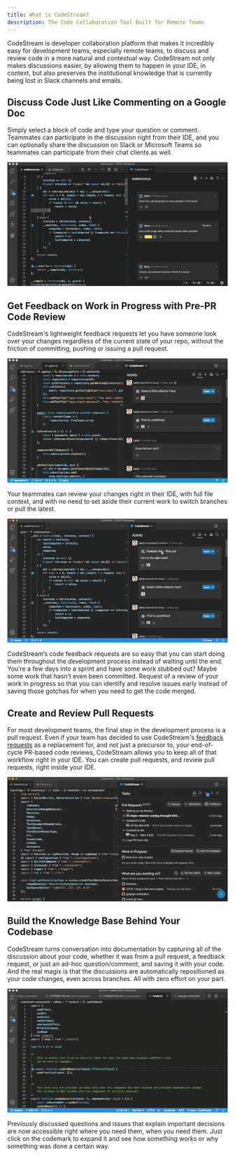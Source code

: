 ```yaml
---
title: What is CodeStream?
description: The Code Collaboration Tool Built for Remote Teams
---
```


CodeStream is developer collaboration platform that makes it incredibly easy for
development teams, especially remote teams, to discuss and review code in a more
natural and contextual way. CodeStream not only makes discussions easier, by
allowing them to happen in your IDE, in context, but also preserves the
institutional knowledge that is currently being lost in Slack channels and
emails. 

## Discuss Code Just Like Commenting on a Google Doc

Simply select a block of code and type your question or comment. Teammates can
participate in the discussion right from their IDE, and you can optionally share
the discussion on Slack or Microsoft Teams so teammates can participate from
their chat clients as well. 

![CodeStream](../assets/images/animated/DiscussCode.gif)

## Get Feedback on Work in Progress with Pre-PR Code Review

CodeStream's lightweight feedback requests let you have someone look over your
changes regardless of the current state of your repo, without the friction of
committing, pushing or issuing a pull request.

![Request a Code Review](../assets/images/animated/CodeReviewRequest.gif)

Your teammates can review your changes right in their IDE, with full file
context, and with no need to set aside their current work to switch branches or
pull the latest. 

![Review Changes](../assets/images/animated/CodeReviewPerform.gif)

CodeStream’s code feedback requests are so easy that you can start doing them
throughout the development process instead of waiting until the end. You’re a
few days into a sprint and have some work stubbed out? Maybe some work that
hasn’t even been committed. Request of a review of your work in progress so that
you can identify and resolve issues early instead of saving those gotchas for
when you need to get the code merged.

## Create and Review Pull Requests

For most development teams, the final step in the development process is a pull
request. Even if your team has decided to use CodeStream's [feedback
requests](feedback-requests) as a replacement for, and not just a precursor to,
your end-of-cycle PR-based code reviews, CodeStream allows you to keep all of
that workflow right in your IDE. You can create pull requests, and review pull
requests, right inside your IDE.

![Review a Pull Request](../assets/images/animated/ReviewPullRequest.gif)

## Build the Knowledge Base Behind Your Codebase

CodeStream turns conversation into documentation by capturing all of the
discussion about your code, whether it was from a pull request, a feedback
request, or just an ad-hoc question/comment, and saving it with your code. And
the real magix is that the discussions are automatically repositioned as your
code changes, even across branches. All with zero effort on your part.

![Knowledge Base](../assets/images/animated/KnowledgeBase.gif)

Previously discussed questions and issues that explain important decisions are
now accessible right where you need them, when you need them. Just click on the
codemark to expand it and see how something works or why something was done a
certain way.


